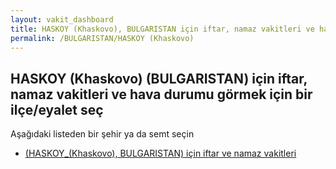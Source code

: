 ```yaml
---
layout: vakit_dashboard
title: HASKOY (Khaskovo), BULGARISTAN için iftar, namaz vakitleri ve hava durumu - ilçe/eyalet seç
permalink: /BULGARISTAN/HASKOY (Khaskovo)
---
```


## HASKOY (Khaskovo) (BULGARISTAN) için iftar, namaz vakitleri ve hava durumu  görmek için bir ilçe/eyalet seç

Aşağıdaki listeden bir şehir ya da semt seçin

* [ (HASKOY_(Khaskovo), BULGARISTAN) için iftar ve namaz vakitleri](/BULGARISTAN/HASKOY_(Khaskovo)/)

<script type="text/javascript">
  var GLOBAL_COUNTRY = 'BULGARISTAN';
  var GLOBAL_CITY = 'HASKOY (Khaskovo)';
  var GLOBAL_STATE = 'HASKOY (Khaskovo)';
</script>
